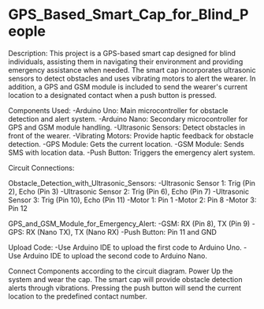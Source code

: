 # GPS_Based_Smart_Cap_for_Blind_People

Description:
This project is a GPS-based smart cap designed for blind individuals, assisting them in navigating their environment and providing emergency assistance when needed. The smart cap incorporates ultrasonic sensors to detect obstacles and uses vibrating motors to alert the wearer. In addition, a GPS and GSM module is included to send the wearer's current location to a designated contact when a push button is pressed.

Components Used:
-Arduino Uno: Main microcontroller for obstacle detection and alert system.
-Arduino Nano: Secondary microcontroller for GPS and GSM module handling.
-Ultrasonic Sensors: Detect obstacles in front of the wearer.
-Vibrating Motors: Provide haptic feedback for obstacle detection.
-GPS Module: Gets the current location.
-GSM Module: Sends SMS with location data.
-Push Button: Triggers the emergency alert system.

Circuit Connections:

Obstacle_Detection_with_Ultrasonic_Sensors:
-Ultrasonic Sensor 1: Trig (Pin 2), Echo (Pin 3)
-Ultrasonic Sensor 2: Trig (Pin 6), Echo (Pin 7)
-Ultrasonic Sensor 3: Trig (Pin 10), Echo (Pin 11)
-Motor 1: Pin 1
-Motor 2: Pin 8
-Motor 3: Pin 12

GPS_and_GSM_Module_for_Emergency_Alert:
-GSM: RX (Pin 8), TX (Pin 9)
-GPS: RX (Nano TX), TX (Nano RX)
-Push Button: Pin 11 and GND

Upload Code:
-Use Arduino IDE to upload the first code to Arduino Uno.
-Use Arduino IDE to upload the second code to Arduino Nano.

Connect Components according to the circuit diagram. Power Up the system and wear the cap.
The smart cap will provide obstacle detection alerts through vibrations. Pressing the push button will send the current location to the predefined contact number.
